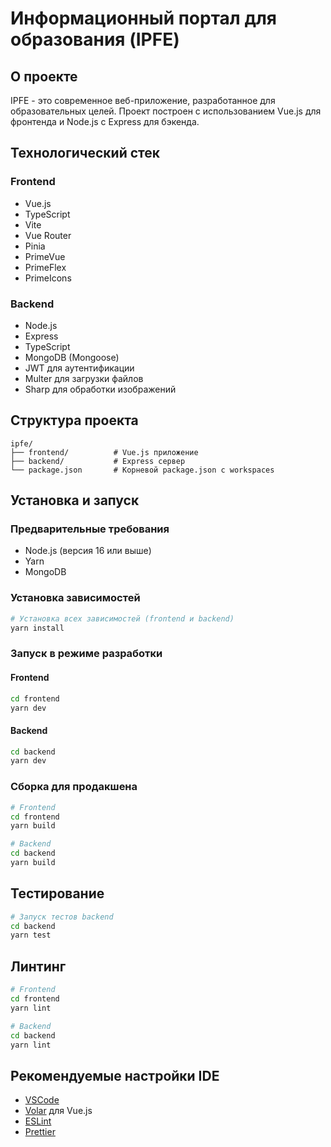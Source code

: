 # Информационный портал для образования (IPFE)

## О проекте

IPFE - это современное веб-приложение, разработанное для образовательных целей. Проект построен с использованием Vue.js для фронтенда и Node.js с Express для бэкенда.

## Технологический стек

### Frontend

- Vue.js
- TypeScript
- Vite
- Vue Router
- Pinia
- PrimeVue
- PrimeFlex
- PrimeIcons

### Backend

- Node.js
- Express
- TypeScript
- MongoDB (Mongoose)
- JWT для аутентификации
- Multer для загрузки файлов
- Sharp для обработки изображений

## Структура проекта

```
ipfe/
├── frontend/          # Vue.js приложение
├── backend/           # Express сервер
└── package.json       # Корневой package.json с workspaces
```

## Установка и запуск

### Предварительные требования

- Node.js (версия 16 или выше)
- Yarn
- MongoDB

### Установка зависимостей

```bash
# Установка всех зависимостей (frontend и backend)
yarn install
```

### Запуск в режиме разработки

#### Frontend

```bash
cd frontend
yarn dev
```

#### Backend

```bash
cd backend
yarn dev
```

### Сборка для продакшена

```bash
# Frontend
cd frontend
yarn build

# Backend
cd backend
yarn build
```

## Тестирование

```bash
# Запуск тестов backend
cd backend
yarn test
```

## Линтинг

```bash
# Frontend
cd frontend
yarn lint

# Backend
cd backend
yarn lint
```

## Рекомендуемые настройки IDE

- [VSCode](https://code.visualstudio.com/)
- [Volar](https://marketplace.visualstudio.com/items?itemName=Vue.volar) для Vue.js
- [ESLint](https://eslint.org/)
- [Prettier](https://prettier.io/)

